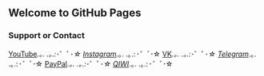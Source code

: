 ## Welcome to GitHub Pages

### Support or Contact
[YouTube](https://www.youtube.com/c/PropWashService)*.｡. .｡.:*･゜ﾟ･*☆
[Instagram](https://www.instagram.com/ikhertu)*.｡. .｡.:*･゜ﾟ･*☆
[VK](https://vk.com/propwash)*.｡. .｡.:*･゜ﾟ･*☆
[Telegram](https://t.me/ValentinaPetrenko)*.｡. .｡.:*･゜ﾟ･*☆
[PayPal](https://www.paypal.me/ikherty)*.｡. .｡.:*･゜ﾟ･*☆
[QIWI](https://qiwi.com/n/IKHERTY)*.｡. .｡.:*･゜ﾟ･*☆
